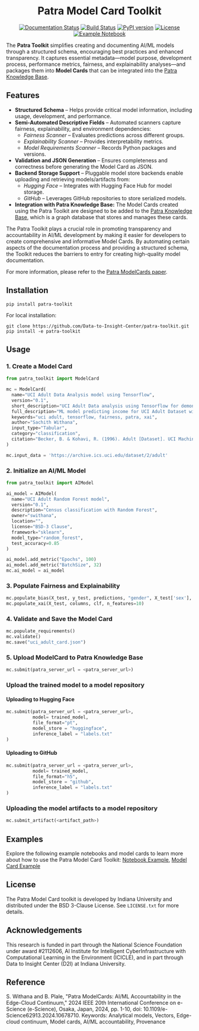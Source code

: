 <div align="center">
  
# Patra Model Card Toolkit

[![Documentation Status](https://img.shields.io/badge/docs-latest-blue.svg)](https://patra-toolkit.readthedocs.io/en/latest/)
[![Build Status](https://github.com/Data-to-Insight-Center/patra-toolkit/actions/workflows/ci.yml/badge.svg)](https://github.com/Data-to-Insight-Center/patra-toolkit/actions)
[![PyPI version](https://badge.fury.io/py/patra-toolkit.svg)](https://pypi.org/project/patra-toolkit/)
[![License](https://img.shields.io/badge/License-BSD%203--Clause-blue.svg)](https://opensource.org/licenses/BSD-3-Clause)
[![Example Notebook](https://colab.research.google.com/assets/colab-badge.svg)](https://colab.research.google.com/github/Data-to-Insight-Center/patra-toolkit/blob/main/examples/notebooks/GettingStarted.ipynb)

</div>

The **Patra Toolkit** simplifies creating and documenting AI/ML models through a structured schema, encouraging best practices and enhanced transparency. It captures essential metadata—model purpose, development process, performance metrics, fairness, and explainability analyses—and packages them into **Model Cards** that can be integrated into the [Patra Knowledge Base](https://github.com/Data-to-Insight-Center/patra-kg).

## Features
- **Structured Schema** – Helps provide critical model information, including usage, development, and performance.
- **Semi-Automated Descriptive Fields** – Automated scanners capture fairness, explainability, and environment dependencies:
  - *Fairness Scanner* – Evaluates predictions across different groups.  
  - *Explainability Scanner* – Provides interpretability metrics.  
  - *Model Requirements Scanner* – Records Python packages and versions.
- **Validation and JSON Generation** – Ensures completeness and correctness before generating the Model Card as JSON.
- **Backend Storage Support** – Pluggable model store backends enable uploading and retrieving models/artifacts from:
  - *Hugging Face* – Integrates with Hugging Face Hub for model storage.  
  - *GitHub* – Leverages GitHub repositories to store serialized models.  
- **Integration with Patra Knowledge Base:** The Model Cards created using the Patra Toolkit are designed to be added to the [Patra Knowledge Base](https://github.com/Data-to-Insight-Center/patra-kg), which is a graph database that stores and manages these cards.

The Patra Toolkit plays a crucial role in promoting transparency and accountability in AI/ML development by making it easier for developers to create comprehensive and informative Model Cards. By automating certain aspects of the documentation process and providing a structured schema, the Toolkit reduces the barriers to entry for creating high-quality model documentation.

For more information, please refer to the [Patra ModelCards paper](https://ieeexplore.ieee.org/document/10678710).


## Installation

```shell
pip install patra-toolkit
```
For local installation:
```shell
git clone https://github.com/Data-to-Insight-Center/patra-toolkit.git
pip install -e patra-toolkit
```

## Usage

### 1. Create a Model Card
```python
from patra_toolkit import ModelCard

mc = ModelCard(
  name="UCI Adult Data Analysis model using Tensorflow",
  version="0.1",
  short_description="UCI Adult Data analysis using Tensorflow for demonstration of Patra Model Cards.",
  full_description="ML model predicting income for UCI Adult Dataset with fairness & explainability scans.",
  keywords="uci adult, tensorflow, fairness, patra, xai",
  author="Sachith Withana",
  input_type="Tabular",
  category="classification",
  citation="Becker, B. & Kohavi, R. (1996). Adult [Dataset]. UCI Machine Learning Repository. https://doi.org/10.24432/C5XW20."
)

mc.input_data = 'https://archive.ics.uci.edu/dataset/2/adult'
```

### 2. Initialize an AI/ML Model
```python
from patra_toolkit import AIModel

ai_model = AIModel(
  name="UCI Adult Random Forest model",
  version="0.1",
  description="Census classification with Random Forest",
  owner="swithana",
  location="",
  license="BSD-3 Clause",
  framework="sklearn",
  model_type="random_forest",
  test_accuracy=0.85
)

ai_model.add_metric("Epochs", 100)
ai_model.add_metric("BatchSize", 32)
mc.ai_model = ai_model
```

### 3. Populate Fairness and Explainability
```python
mc.populate_bias(X_test, y_test, predictions, "gender", X_test['sex'], clf)
mc.populate_xai(X_test, columns, clf, n_features=10)
```

### 4. Validate and Save the Model Card
```python
mc.populate_requirements()
mc.validate()
mc.save("uci_adult_card.json")
```

### 5. Upload ModelCard to Patra Knowledge Base

```python
mc.submit(patra_server_url = <patra_server_url>)
```

### Upload the trained model to a model repository
#### Uploading to Hugging Face
```python
mc.submit(patra_server_url = <patra_server_url>,
          model= trained_model,
          file_format="pt",
          model_store = "huggingface",
          inference_label = "labels.txt"
)
```
#### Uploading to GitHub
```python
mc.submit(patra_server_url = <patra_server_url>,
          model= trained_model,
          file_format="h5",
          model_store = "github",
          inference_label = "labels.txt"
)
```

### Uploading the model artifacts to a model repository
```python
mc.submit_artifact(<artifact_path>)
```

## Examples
Explore the following example notebooks and model cards to learn more about how to use the Patra Model Card Toolkit:
[Notebook Example](./examples/notebooks/GettingStarted.ipynb), [Model Card Example](./examples/model_cards/tesorflow_adult_nn_MC.json)

## License
The Patra Model Card toolkit is developed by Indiana University and distributed under the BSD 3-Clause License. See `LICENSE.txt` for more details.

## Acknowledgements
This research is funded in part through the National Science Foundation under award #2112606, AI Institute for Intelligent CyberInfrastructure with Computational Learning in the Environment (ICICLE), and in part through Data to Insight Center (D2I) at Indiana University.

## Reference
S. Withana and B. Plale, "Patra ModelCards: AI/ML Accountability in the Edge-Cloud Continuum," 2024 IEEE 20th International Conference on e-Science (e-Science), Osaka, Japan, 2024, pp. 1-10, doi: 10.1109/e-Science62913.2024.10678710. Keywords: Analytical models, Vectors, Edge-cloud continuum, Model cards, AI/ML accountability, Provenance
